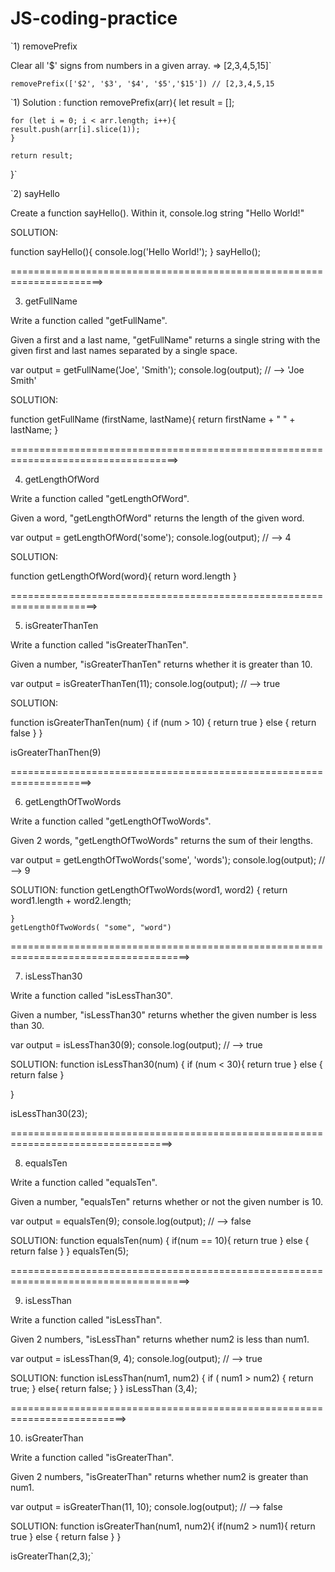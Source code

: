 # **JS-coding-practice**

`1) removePrefix

Clear all '$' signs from numbers in a given array. => [2,3,4,5,15]`

`removePrefix(['$2', '$3', '$4', '$5','$15']) // [2,3,4,5,15`

`1) Solution :
  function removePrefix(arr){
    let result = [];
    
    for (let i = 0; i < arr.length; i++){
    result.push(arr[i].slice(1));
    }
    
    return result;
  }`


`2) sayHello

Create a function sayHello(). Within it, console.log string "Hello World!"

SOLUTION:

 function sayHello(){
    console.log('Hello World!');
 }
 sayHello();

======================================================================>



3) getFullName

Write a function called "getFullName".

Given a first and a last name, "getFullName" returns a single string with the given first and last names separated by a single space.

var output = getFullName('Joe', 'Smith');
console.log(output); // --> 'Joe Smith'


SOLUTION: 

function getFullName (firstName, lastName){
    return firstName + " " + lastName;
}

===================================================================================>

4)  getLengthOfWord

Write a function called "getLengthOfWord".

Given a word, "getLengthOfWord" returns the length of the given word.

var output = getLengthOfWord('some');
console.log(output); // --> 4

SOLUTION:

function getLengthOfWord(word){
    return word.length
}

=====================================================================>

5)  isGreaterThanTen

Write a function called "isGreaterThanTen".

Given a number, "isGreaterThanTen" returns whether it is greater than 10.

var output = isGreaterThanTen(11);
console.log(output); // --> true

SOLUTION:

function isGreaterThanTen(num) {
    if (num > 10) {
        return true
    } else {
        return false
    }
}

isGreaterThanThen(9)

====================================================================>

6)  getLengthOfTwoWords

Write a function called "getLengthOfTwoWords".

Given 2 words, "getLengthOfTwoWords" returns the sum of their lengths.

var output = getLengthOfTwoWords('some', 'words');
console.log(output); // --> 9

SOLUTION:
function getLengthOfTwoWords(word1, word2) {
    return word1.length + word2.length;
    
    }
    getLengthOfTwoWords( "some", "word")
    

=====================================================================================>

7)  isLessThan30

Write a function called "isLessThan30".

Given a number, "isLessThan30" returns whether the given number is less than 30.

var output = isLessThan30(9);
console.log(output); // --> true

SOLUTION:
function isLessThan30(num) {
    if (num < 30){
        return true
    } else {
        return false
    }

}

isLessThan30(23);

==================================================================================>

8)  equalsTen

Write a function called "equalsTen".

Given a number, "equalsTen" returns whether or not the given number is 10.

var output = equalsTen(9);
console.log(output); // --> false

SOLUTION:
function equalsTen(num) {
    if(num == 10){
        return true
       } else {
           return false
       }
}
 equalsTen(5);

=====================================================================================>

9)  isLessThan

Write a function called "isLessThan".

Given 2 numbers, "isLessThan" returns whether num2 is less than num1.

var output = isLessThan(9, 4);
console.log(output); // --> true

SOLUTION:
function isLessThan(num1, num2) {
    if ( num1 > num2) {
        return true;
    } else{
        return false;
    }
  }
  isLessThan (3,4);

==========================================================================>

10)  isGreaterThan

Write a function called "isGreaterThan".

Given 2 numbers, "isGreaterThan" returns whether num2 is greater than num1.

var output = isGreaterThan(11, 10);
console.log(output); // --> false

SOLUTION:
function isGreaterThan(num1, num2){
    if(num2 > num1){
        return true
    } else {
        return false
    }
}

isGreaterThan(2,3);`